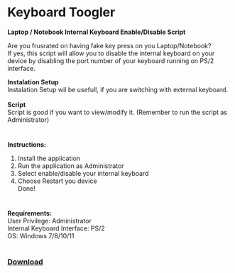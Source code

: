 # Keyboard Toogler
<b>Laptop / Notebook Internal Keyboard Enable/Disable Script</b> <br> 

Are you frusrated on having fake key press on you Laptop/Notebook? <br> 
If yes, this script will allow you to disable the internal keyboard on your device by disabling the port number of your keyboard running on PS/2 interface. <br> 

<b>Instalation Setup </b> <br>
Instalation Setup wil be usefull, if you are switching with external keyboard. <br>
 <br>
<b>Script</b> <br>
Script is good if you want to view/modify it. (Remember to run the script as Administrator)<br>
#
<B>Instructions:</b>  <br>

1. Install the application <br>
2. Run the application as Administrator <br>
3. Select enable/disable your internal keyboard <br>
4. Choose Restart you device <br>
Done!
#
<b>Requirements:</b>  <br>
User Privilege: Administrator  <br>
Internal Keyboard Interface: PS/2  <br>
OS: Windows 7/8/10/11
#
<a href="https://github.com/yedkriz/keyboard-toogler/releases/latest"><h3>Download</h3></a>
